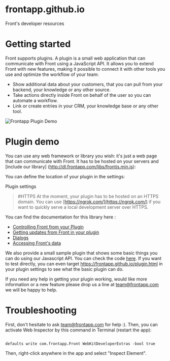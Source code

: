 # frontapp.github.io
Front's developer resources

# Getting started
Front supports plugins. A plugin is a small web application that can communicate with Front using a JavaScript API. It allows you to extend Front with new features, making it possible to connect it with other tools you use and optimize the workflow of your team:

+ Show additional data about your customers, that you can pull from your backend, your knowledge or any other source.
+ Take actions directly inside Front on behalf of the user so you can automate a workflow.
+ Link or create entries in your CRM, your knowledge base or any other tool.

![Frontapp Plugin Demo](https://www.filepicker.io/api/file/562i7pXVTbun3NlvVA2Q, "Plugin Demo")

# Plugin demo
You can use any web framework or library you wish: it's just a web page that can communicate with Front. It has to be hosted on your servers and [include our library] (http://dl.frontapp.com/libs/frontjs.min.js):

You can define the location of your plugin in the settings:


Plugin settings

>#HTTPS
>At the moment, your plugin has to be hosted on an HTTPS domain. You can use [https://ngrok.com/](https://ngrok.com/) if you want to quickly serve a local development server over HTTPS.

You can find the documentation for this library here : 
  - [Controlling Front from your Plugin](http://docs.frontapp.com/v1.0/docs/plugins-controls) 
  - [Getting updates from Front in your plugin](http://docs.frontapp.com/v1.0/docs/plugins-events) 
  - [Dialogs](http://docs.frontapp.com/v1.0/docs/plugins-dialogs)
  - [Accessing Front's data](http://docs.frontapp.com/v1.0/docs/plugins-data) 

We also provide a small sample plugin that shows some basic things you can do using our Javascript API. You can check the code [here](https://github.com/frontapp/frontapp.github.io/).
If you want to test directly, you can even target https://frontapp.github.io/plugin.html in your plugin settings to see what the basic plugin can do.

If you need any help in getting your plugin working, would like more information or a new feature please drop us a line at team@frontapp.com we will be happy to help.

# Troubleshooting
First, don't hesitate to ask team@frontapp.com for help :). Then, you can activate Web Inspector by this command in Terminal (restart the app):

<code>
defaults write com.frontapp.Front WebKitDeveloperExtras -bool true</code>

Then, right-click anywhere in the app and select "Inspect Element".